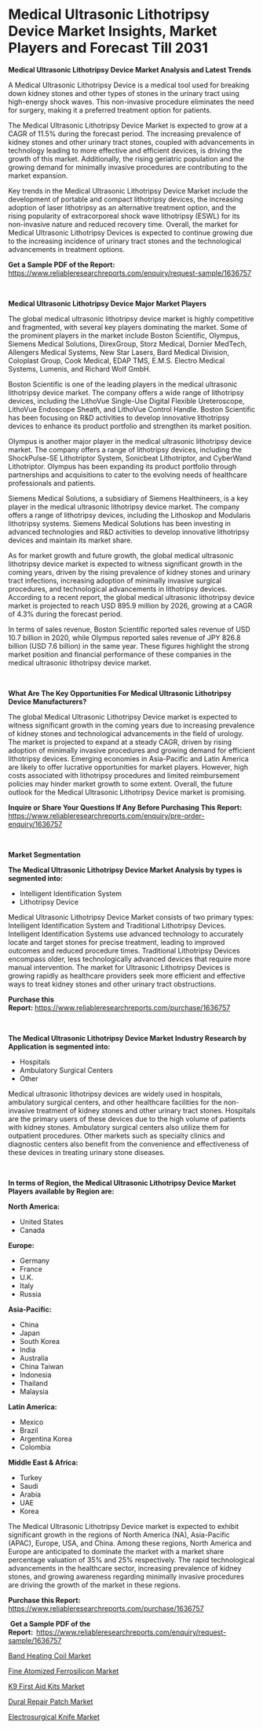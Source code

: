 <p><h1>Medical Ultrasonic Lithotripsy Device Market Insights, Market Players and Forecast Till 2031</h1></p><p><strong>Medical Ultrasonic Lithotripsy Device Market Analysis and Latest Trends</strong></p>
<p><p>A Medical Ultrasonic Lithotripsy Device is a medical tool used for breaking down kidney stones and other types of stones in the urinary tract using high-energy shock waves. This non-invasive procedure eliminates the need for surgery, making it a preferred treatment option for patients.</p><p>The Medical Ultrasonic Lithotripsy Device Market is expected to grow at a CAGR of 11.5% during the forecast period. The increasing prevalence of kidney stones and other urinary tract stones, coupled with advancements in technology leading to more effective and efficient devices, is driving the growth of this market. Additionally, the rising geriatric population and the growing demand for minimally invasive procedures are contributing to the market expansion.</p><p>Key trends in the Medical Ultrasonic Lithotripsy Device Market include the development of portable and compact lithotripsy devices, the increasing adoption of laser lithotripsy as an alternative treatment option, and the rising popularity of extracorporeal shock wave lithotripsy (ESWL) for its non-invasive nature and reduced recovery time. Overall, the market for Medical Ultrasonic Lithotripsy Devices is expected to continue growing due to the increasing incidence of urinary tract stones and the technological advancements in treatment options.</p></p>
<p><strong>Get a Sample PDF of the Report:&nbsp;</strong> <a href="https://www.reliableresearchreports.com/enquiry/request-sample/1636757">https://www.reliableresearchreports.com/enquiry/request-sample/1636757</a></p>
<p>&nbsp;</p>
<p><strong>Medical Ultrasonic Lithotripsy Device Major Market Players</strong></p>
<p><p>The global medical ultrasonic lithotripsy device market is highly competitive and fragmented, with several key players dominating the market. Some of the prominent players in the market include Boston Scientific, Olympus, Siemens Medical Solutions, DirexGroup, Storz Medical, Dornier MedTech, Allengers Medical Systems, New Star Lasers, Bard Medical Division, Coloplast Group, Cook Medical, EDAP TMS, E.M.S. Electro Medical Systems, Lumenis, and Richard Wolf GmbH.</p><p>Boston Scientific is one of the leading players in the medical ultrasonic lithotripsy device market. The company offers a wide range of lithotripsy devices, including the LithoVue Single-Use Digital Flexible Ureteroscope, LithoVue Endoscope Sheath, and LithoVue Control Handle. Boston Scientific has been focusing on R&D activities to develop innovative lithotripsy devices to enhance its product portfolio and strengthen its market position.</p><p>Olympus is another major player in the medical ultrasonic lithotripsy device market. The company offers a range of lithotripsy devices, including the ShockPulse-SE Lithotriptor System, Sonicbeat Lithotriptor, and CyberWand Lithotriptor. Olympus has been expanding its product portfolio through partnerships and acquisitions to cater to the evolving needs of healthcare professionals and patients.</p><p>Siemens Medical Solutions, a subsidiary of Siemens Healthineers, is a key player in the medical ultrasonic lithotripsy device market. The company offers a range of lithotripsy devices, including the Lithoskop and Modularis lithotripsy systems. Siemens Medical Solutions has been investing in advanced technologies and R&D activities to develop innovative lithotripsy devices and maintain its market share.</p><p>As for market growth and future growth, the global medical ultrasonic lithotripsy device market is expected to witness significant growth in the coming years, driven by the rising prevalence of kidney stones and urinary tract infections, increasing adoption of minimally invasive surgical procedures, and technological advancements in lithotripsy devices. According to a recent report, the global medical ultrasonic lithotripsy device market is projected to reach USD 895.9 million by 2026, growing at a CAGR of 4.3% during the forecast period.</p><p>In terms of sales revenue, Boston Scientific reported sales revenue of USD 10.7 billion in 2020, while Olympus reported sales revenue of JPY 826.8 billion (USD 7.6 billion) in the same year. These figures highlight the strong market position and financial performance of these companies in the medical ultrasonic lithotripsy device market.</p></p>
<p>&nbsp;</p>
<p><strong>What Are The Key Opportunities For Medical Ultrasonic Lithotripsy Device Manufacturers?</strong></p>
<p><p>The global Medical Ultrasonic Lithotripsy Device market is expected to witness significant growth in the coming years due to increasing prevalence of kidney stones and technological advancements in the field of urology. The market is projected to expand at a steady CAGR, driven by rising adoption of minimally invasive procedures and growing demand for efficient lithotripsy devices. Emerging economies in Asia-Pacific and Latin America are likely to offer lucrative opportunities for market players. However, high costs associated with lithotripsy procedures and limited reimbursement policies may hinder market growth to some extent. Overall, the future outlook for the Medical Ultrasonic Lithotripsy Device market is promising.</p></p>
<p><strong>Inquire or Share Your Questions If Any Before Purchasing This Report:</strong> <a href="https://www.reliableresearchreports.com/enquiry/pre-order-enquiry/1636757">https://www.reliableresearchreports.com/enquiry/pre-order-enquiry/1636757</a></p>
<p>&nbsp;</p>
<p><strong>Market Segmentation</strong></p>
<p><strong>The Medical Ultrasonic Lithotripsy Device Market Analysis by types is segmented into:</strong></p>
<p><ul><li>Intelligent Identification System</li><li>Lithotripsy Device</li></ul></p>
<p><p>Medical Ultrasonic Lithotripsy Device Market consists of two primary types: Intelligent Identification System and Traditional Lithotripsy Devices. Intelligent Identification Systems use advanced technology to accurately locate and target stones for precise treatment, leading to improved outcomes and reduced procedure times. Traditional Lithotripsy Devices encompass older, less technologically advanced devices that require more manual intervention. The market for Ultrasonic Lithotripsy Devices is growing rapidly as healthcare providers seek more efficient and effective ways to treat kidney stones and other urinary tract obstructions.</p></p>
<p><strong>Purchase this Report:&nbsp;</strong><a href="https://www.reliableresearchreports.com/purchase/1636757">https://www.reliableresearchreports.com/purchase/1636757</a></p>
<p>&nbsp;</p>
<p><strong>The Medical Ultrasonic Lithotripsy Device Market Industry Research by Application is segmented into:</strong></p>
<p><ul><li>Hospitals</li><li>Ambulatory Surgical Centers</li><li>Other</li></ul></p>
<p><p>Medical ultrasonic lithotripsy devices are widely used in hospitals, ambulatory surgical centers, and other healthcare facilities for the non-invasive treatment of kidney stones and other urinary tract stones. Hospitals are the primary users of these devices due to the high volume of patients with kidney stones. Ambulatory surgical centers also utilize them for outpatient procedures. Other markets such as specialty clinics and diagnostic centers also benefit from the convenience and effectiveness of these devices in treating urinary stone diseases.</p></p>
<p>&nbsp;</p>
<p><strong>In terms of Region, the Medical Ultrasonic Lithotripsy Device Market Players available by Region are:</strong></p>
<p>
    <p> <strong> North America: </strong>
        <ul>
            <li>United States</li>
            <li>Canada</li>
        </ul>
        </p> 
    <p> <strong> Europe: </strong>
        <ul>
            <li>Germany</li>
            <li>France</li>
            <li>U.K.</li>
            <li>Italy</li>
            <li>Russia</li>
        </ul>
        </p> 
    <p> <strong> Asia-Pacific: </strong>
        <ul>
            <li>China</li>
            <li>Japan</li>
            <li>South Korea</li>
            <li>India</li>
            <li>Australia</li>
            <li>China Taiwan</li>
            <li>Indonesia</li>
            <li>Thailand</li>
            <li>Malaysia</li>
        </ul>
        </p> 
    <p> <strong> Latin America: </strong>
        <ul>
            <li>Mexico</li>
            <li>Brazil</li>
            <li>Argentina Korea</li>
            <li>Colombia</li>
        </ul>
        </p> 
    <p> <strong> Middle East & Africa: </strong>
        <ul>
            <li>Turkey</li>
            <li>Saudi</li>
            <li>Arabia</li>
            <li>UAE</li>
            <li>Korea</li>
        </ul>
    </p>
    </p>
<p><p>The Medical Ultrasonic Lithotripsy Device market is expected to exhibit significant growth in the regions of North America (NA), Asia-Pacific (APAC), Europe, USA, and China. Among these regions, North America and Europe are anticipated to dominate the market with a market share percentage valuation of 35% and 25% respectively. The rapid technological advancements in the healthcare sector, increasing prevalence of kidney stones, and growing awareness regarding minimally invasive procedures are driving the growth of the market in these regions.</p></p>
<p><strong>Purchase this Report: </strong><a href="https://www.reliableresearchreports.com/purchase/1636757">https://www.reliableresearchreports.com/purchase/1636757</a></p>
<p>&nbsp;<strong>Get a Sample PDF of the Report:&nbsp;&nbsp;</strong><a href="https://www.reliableresearchreports.com/enquiry/request-sample/1636757">https://www.reliableresearchreports.com/enquiry/request-sample/1636757</a></p>
<p><strong></strong></p>
<p><p><a href="https://github.com/provorikovar/Market-Research-Report-List-3/blob/main/band-heating-coil-market.md">Band Heating Coil Market</a></p><p><a href="https://github.com/angelajermaine/Market-Research-Report-List-1/blob/main/fine-atomized-ferrosilicon-market.md">Fine Atomized Ferrosilicon Market</a></p><p><a href="https://medium.com/@harveybeer951/k9-first-aid-kits-market-analysis-its-cagr-market-segmentation-and-global-industry-overview-5da43cf26d3a">K9 First Aid Kits Market</a></p><p><a href="https://medium.com/@harveybeer951/dural-repair-patch-market-size-and-market-trends-complete-industry-overview-2024-to-2031-fa2d2b68dfc2">Dural Repair Patch Market</a></p><p><a href="https://medium.com/@harveybeer951/electrosurgical-knife-market-share-evolution-and-market-growth-trends-2024-2031-200003e48c56">Electrosurgical Knife Market</a></p></p>